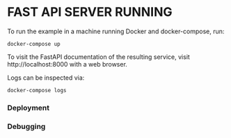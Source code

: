 # FAST API SERVER RUNNING

To run the example in a machine running Docker and docker-compose, run:

    docker-compose up

To visit the FastAPI documentation of the resulting service, visit http://localhost:8000 with a web browser.  

Logs can be inspected via:

    docker-compose logs

### Deployment

### Debugging
